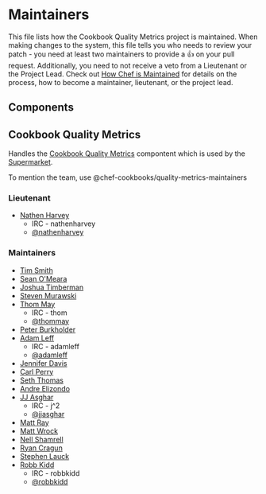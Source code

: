 <!-- This is a generated file. Please do not edit directly -->

<!-- Modify MAINTAINERS.toml and run `rake maintainers:generate` to regenerate. -->

# Maintainers

This file lists how the Cookbook Quality Metrics project is maintained. When making
changes to the system, this file tells you who needs to review your patch - you need at
least two maintainers to provide a :+1: on your pull request. Additionally, you need
to not receive a veto from a Lieutenant or the Project Lead.
Check out [How Chef is Maintained](https://github.com/opscode/chef-rfc/blob/master/rfc030-maintenance-policy.md#how-the-project-is-maintained)
for details on the process, how to become a maintainer, lieutenant, or the project lead.

## Components

## Cookbook Quality Metrics

  Handles the [Cookbook Quality Metrics](https://github.com/chef-cookbooks/cookbook-quality-metrics)
  compontent which is used by the [Supermarket](https://github.com/chef/supermarket).
  
To mention the team, use @chef-cookbooks/quality-metrics-maintainers

### Lieutenant

* [Nathen Harvey](https://github.com/nathenharvey)
  * IRC - nathenharvey
  * [@nathenharvey](https://twitter.com/nathenharvey)

### Maintainers

* [Tim Smith](https://github.com/tas50)
* [Sean O'Meara](https://github.com/someara)
* [Joshua Timberman](https://github.com/jtimberman)
* [Steven Murawski](https://github.com/smurawski)
* [Thom May](https://github.com/thommay)
  * IRC - thom
  * [@thommay](https://twitter.com/thommay)
* [Peter Burkholder](https://github.com/pburkholder)
* [Adam Leff](https://github.com/adamleff)
  * IRC - adamleff
  * [@adamleff](https://twitter.com/adamleff)
* [Jennifer Davis](https://github.com/iennae)
* [Carl Perry](https://github.com/edolnx)
* [Seth Thomas](https://github.com/cheeseplus)
* [Andre Elizondo](https://github.com/andrewelizondo)
* [JJ Asghar](https://github.com/jjasghar)
  * IRC - j^2
  * [@jjasghar](https://twitter.com/jjasghar)
* [Matt Ray](https://github.com/mattray)
* [Matt Wrock](https://github.com/mwrock)
* [Nell Shamrell](https://github.com/nellshamrell)
* [Ryan Cragun](https://github.com/ryancragun)
* [Stephen Lauck](https://github.com/stephenlauck)
* [Robb Kidd](https://github.com/robbkidd)
  * IRC - robbkidd
  * [@robbkidd](https://twitter.com/robbkidd)

